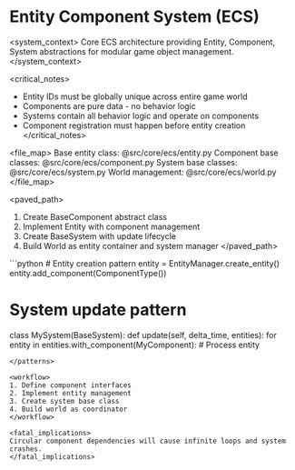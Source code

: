 # Entity Component System (ECS)

<system_context>
Core ECS architecture providing Entity, Component, System abstractions for modular game object management.
</system_context>

<critical_notes>
- Entity IDs must be globally unique across entire game world
- Components are pure data - no behavior logic
- Systems contain all behavior logic and operate on components
- Component registration must happen before entity creation
</critical_notes>

<file_map>
Base entity class: @src/core/ecs/entity.py
Component base classes: @src/core/ecs/component.py
System base classes: @src/core/ecs/system.py
World management: @src/core/ecs/world.py
</file_map>

<paved_path>
1. Create BaseComponent abstract class
2. Implement Entity with component management
3. Create BaseSystem with update lifecycle
4. Build World as entity container and system manager
</paved_path>

<patterns>
```python
# Entity creation pattern
entity = EntityManager.create_entity()
entity.add_component(ComponentType())

# System update pattern
class MySystem(BaseSystem):
    def update(self, delta_time, entities):
        for entity in entities.with_component(MyComponent):
            # Process entity
```
</patterns>

<workflow>
1. Define component interfaces
2. Implement entity management
3. Create system base class
4. Build world as coordinator
</workflow>

<fatal_implications>
Circular component dependencies will cause infinite loops and system crashes.
</fatal_implications>